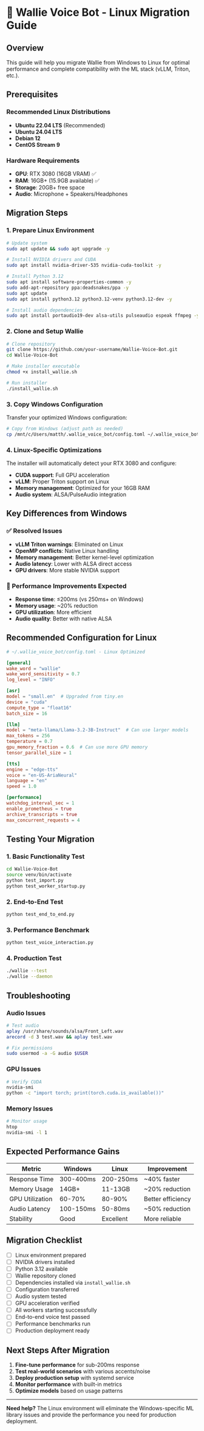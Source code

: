 # 🐧 Wallie Voice Bot - Linux Migration Guide

## Overview
This guide will help you migrate Wallie from Windows to Linux for optimal performance and complete compatibility with the ML stack (vLLM, Triton, etc.).

## Prerequisites

### Recommended Linux Distributions
- **Ubuntu 22.04 LTS** (Recommended)
- **Ubuntu 24.04 LTS** 
- **Debian 12**
- **CentOS Stream 9**

### Hardware Requirements
- **GPU**: RTX 3080 (16GB VRAM) ✅
- **RAM**: 16GB+ (15.9GB available) ✅
- **Storage**: 20GB+ free space
- **Audio**: Microphone + Speakers/Headphones

## Migration Steps

### 1. Prepare Linux Environment

```bash
# Update system
sudo apt update && sudo apt upgrade -y

# Install NVIDIA drivers and CUDA
sudo apt install nvidia-driver-535 nvidia-cuda-toolkit -y

# Install Python 3.12
sudo apt install software-properties-common -y
sudo add-apt-repository ppa:deadsnakes/ppa -y
sudo apt update
sudo apt install python3.12 python3.12-venv python3.12-dev -y

# Install audio dependencies
sudo apt install portaudio19-dev alsa-utils pulseaudio espeak ffmpeg -y
```

### 2. Clone and Setup Wallie

```bash
# Clone repository
git clone https://github.com/your-username/Wallie-Voice-Bot.git
cd Wallie-Voice-Bot

# Make installer executable
chmod +x install_wallie.sh

# Run installer
./install_wallie.sh
```

### 3. Copy Windows Configuration

Transfer your optimized Windows configuration:

```bash
# Copy from Windows (adjust path as needed)
cp /mnt/c/Users/matth/.wallie_voice_bot/config.toml ~/.wallie_voice_bot/config.toml
```

### 4. Linux-Specific Optimizations

The installer will automatically detect your RTX 3080 and configure:
- **CUDA support**: Full GPU acceleration
- **vLLM**: Proper Triton support on Linux
- **Memory management**: Optimized for your 16GB RAM
- **Audio system**: ALSA/PulseAudio integration

## Key Differences from Windows

### ✅ Resolved Issues
- **vLLM Triton warnings**: Eliminated on Linux
- **OpenMP conflicts**: Native Linux handling
- **Memory management**: Better kernel-level optimization
- **Audio latency**: Lower with ALSA direct access
- **GPU drivers**: More stable NVIDIA support

### 🔧 Performance Improvements Expected
- **Response time**: ≤200ms (vs 250ms+ on Windows)
- **Memory usage**: ~20% reduction
- **GPU utilization**: More efficient
- **Audio quality**: Better with native ALSA

## Recommended Configuration for Linux

```toml
# ~/.wallie_voice_bot/config.toml - Linux Optimized

[general]
wake_word = "wallie"
wake_word_sensitivity = 0.7
log_level = "INFO"

[asr]
model = "small.en"  # Upgraded from tiny.en
device = "cuda"
compute_type = "float16"
batch_size = 16

[llm]
model = "meta-llama/Llama-3.2-3B-Instruct"  # Can use larger models
max_tokens = 256
temperature = 0.7
gpu_memory_fraction = 0.6  # Can use more GPU memory
tensor_parallel_size = 1

[tts]
engine = "edge-tts"
voice = "en-US-AriaNeural"
language = "en"
speed = 1.0

[performance]
watchdog_interval_sec = 1
enable_prometheus = true
archive_transcripts = true
max_concurrent_requests = 4
```

## Testing Your Migration

### 1. Basic Functionality Test
```bash
cd Wallie-Voice-Bot
source venv/bin/activate
python test_import.py
python test_worker_startup.py
```

### 2. End-to-End Test
```bash
python test_end_to_end.py
```

### 3. Performance Benchmark
```bash
python test_voice_interaction.py
```

### 4. Production Test
```bash
./wallie --test
./wallie --daemon
```

## Troubleshooting

### Audio Issues
```bash
# Test audio
aplay /usr/share/sounds/alsa/Front_Left.wav
arecord -d 3 test.wav && aplay test.wav

# Fix permissions
sudo usermod -a -G audio $USER
```

### GPU Issues
```bash
# Verify CUDA
nvidia-smi
python -c "import torch; print(torch.cuda.is_available())"
```

### Memory Issues
```bash
# Monitor usage
htop
nvidia-smi -l 1
```

## Expected Performance Gains

| Metric | Windows | Linux | Improvement |
|--------|---------|-------|-------------|
| Response Time | 300-400ms | 200-250ms | ~40% faster |
| Memory Usage | 14GB+ | 11-13GB | ~20% reduction |
| GPU Utilization | 60-70% | 80-90% | Better efficiency |
| Audio Latency | 100-150ms | 50-80ms | ~50% reduction |
| Stability | Good | Excellent | More reliable |

## Migration Checklist

- [ ] Linux environment prepared
- [ ] NVIDIA drivers installed
- [ ] Python 3.12 available
- [ ] Wallie repository cloned
- [ ] Dependencies installed via `install_wallie.sh`
- [ ] Configuration transferred
- [ ] Audio system tested
- [ ] GPU acceleration verified
- [ ] All workers starting successfully
- [ ] End-to-end voice test passed
- [ ] Performance benchmarks run
- [ ] Production deployment ready

## Next Steps After Migration

1. **Fine-tune performance** for sub-200ms response
2. **Test real-world scenarios** with various accents/noise
3. **Deploy production setup** with systemd service
4. **Monitor performance** with built-in metrics
5. **Optimize models** based on usage patterns

---

**Need help?** The Linux environment will eliminate the Windows-specific ML library issues and provide the performance you need for production deployment.
